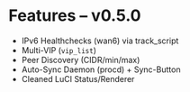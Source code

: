 # Features – v0.5.0

- IPv6 Healthchecks (wan6) via track_script
- Multi-VIP (`vip_list`)
- Peer Discovery (CIDR/min/max)
- Auto-Sync Daemon (procd) + Sync-Button
- Cleaned LuCI Status/Renderer

